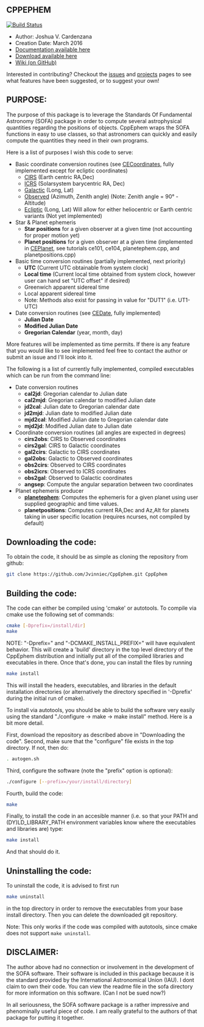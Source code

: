 CPPEPHEM
----------------------------------------------------------
[![Build Status](https://travis-ci.org/Jvinniec/CppEphem.svg?branch=master)](https://travis-ci.org/Jvinniec/CppEphem)

* Author: Joshua V. Cardenzana
* Creation Date: March 2016
* [Documentation available here](http://jvinniec.github.io/CppEphem/documentation/html/index.html)
* [Download available here](https://github.com/Jvinniec/CppEphem)
* [Wiki (on GitHub)](https://github.com/Jvinniec/CppEphem/wiki)

Interested in contributing? Checkout the [issues](https://github.com/Jvinniec/CppEphem/issues) 
and [projects](https://github.com/Jvinniec/CppEphem/projects) pages to see what
features have been suggested, or to suggest your own!

PURPOSE:
----------------------------------------------------------
The purpose of this package is to leverage the Standards
Of Fundamental Astronomy (SOFA) package in order to compute
several astrophysical quantities regarding the positions of
objects. CppEphem wraps the SOFA functions in easy to use
classes, so that astronomers can quickly and easily compute
the quantities they need in their own programs.

Here is a list of purposes I wish this code to serve:
* Basic coordinate conversion routines (see [CECoordinates](http://jvinniec.github.io/CppEphem/documentation/html/classCECoordinates.html), fully implemented except for ecliptic coordinates)
  - [CIRS](https://github.com/Jvinniec/CppEphem/wiki/Coordinate-Systems#cirs) (Earth centric RA,Dec)
  - [ICRS](https://github.com/Jvinniec/CppEphem/wiki/Coordinate-Systems#icrs) (Solarsystem barycentric RA, Dec)
  - [Galactic](https://github.com/Jvinniec/CppEphem/wiki/Coordinate-Systems#galactic) (Long, Lat)
  - [Observed](https://github.com/Jvinniec/CppEphem/wiki/Coordinate-Systems#observed) (Azimuth, Zenith angle) (Note: Zenith angle = 90&deg; - Altitude)
  - [Ecliptic](https://github.com/Jvinniec/CppEphem/wiki/Coordinate-Systems#ecliptic) (Long, Lat) Will allow for either heliocentric or Earth centric variants (Not yet implemented)
* Star & Planet ephemeris
  - __Star positions__ for a given observer at a given time (not accounting for proper motion yet)
  - __Planet positions__ for a given observer at a given time (implemented in [CEPlanet](http://jvinniec.github.io/CppEphem/documentation/html/classCEPlanet.html), see tutorials ce101, ce104, planetephem.cpp, and planetpositions.cpp)
* Basic time conversion routines (partially implemented, next priority)
  - __UTC__ (Current UTC obtainable from system clock)
  - __Local time__ (Current local time obtained from system clock, however user can hand set "UTC offset" if desired)
  - Greenwich apparent sidereal time
  - Local apparent sidereal time
  - Note: Methods also exist for passing in value for "DUT1" (i.e. UT1-UTC)
* Date conversion routines (see [CEDate](http://jvinniec.github.io/CppEphem/documentation/html/classCEDate.html), fully implemented)
  - __Julian Date__
  - __Modified Julian Date__
  - __Gregorian Calendar__ (year, month, day)

More features will be implemented as time permits. If there 
is any feature that you would like to see implemented feel 
free to contact the author or submit an issue and I'll
look into it.

The following is a list of currently fully implemented, compiled
executables which can be run from the command line:
* Date conversion routines
  - __cal2jd__: Gregorian calendar to Julian date
  - __cal2mjd__: Gregorian calendar to modified Julian date
  - __jd2cal__: Julian date to Gregorian calendar date
  - __jd2mjd__: Julian date to modified Julian date
  - __mjd2cal__: Modified Julian date to Gregorian calendar date
  - __mjd2jd__: Modified Julian date to Julian date
* Coordinate conversion routines (all angles are expected in degrees)
  - __cirs2obs__: CIRS to Observed coordinates
  - __cirs2gal__: CIRS to Galactic coordinates
  - __gal2cirs__: Galactic to CIRS coordinates
  - __gal2obs__: Galactic to Observed coordinates
  - __obs2cirs__: Observed to CIRS coordinates
  - __obs2icrs__: Observed to ICRS coordinates
  - __obs2gal__: Observed to Galactic coordinates
  - __angsep__: Compute the angular separation between two coordinates
* Planet ephemeris producer
  - [__planetephem__](https://github.com/Jvinniec/CppEphem/wiki/planetephem): Computes the ephemeris for a given planet using user supplied geographic and time values.
  - __planetpositions__: Computes current RA,Dec and Az,Alt for planets taking in user specific location (requires ncurses, not compiled by default)

Downloading the code:
----------------------------------------------------------
To obtain the code, it should be as simple as cloning the
repository from github:

```bash
git clone https://github.com/Jvinniec/CppEphem.git CppEphem
```

Building the code:
----------------------------------------------------------
The code can either be compiled using 'cmake' or autotools. To compile
via cmake use the following set of commands:

```bash
cmake [-Dprefix=/install/dir]
make
```

NOTE: "-Dprefix=" and "-DCMAKE_INSTALL_PREFIX=" will have equivalent behavior.
This will create a 'build' directory in the top level directory of the 
CppEphem distribution and initially put all of the compiled libraries and
executables in there. Once that's done, you can install the files by running

```bash
make install
```
This will install the headers, executables, and libraries in the default
installation directories (or alternatively the directory specified in 
'-Dprefix' during the initial run of cmake).

To install via autotools, you should be able to build the software 
very easily using the standard "./configure -> make -> make install" 
method. Here is a bit more detail.

First, download the repository as described above in "Downloading 
the code". Second, make sure that the "configure" file exists in 
the top directory. If not, then do:

```bash
. autogen.sh 
```

Third, configure the software (note the "prefix" option is optional):

```bash
./configure [--prefix=/your/install/directory] 
```

Fourth, build the code:

```bash
make 
```

Finally, to install the code in an accesible manner (i.e. so that 
your PATH and (DY)LD_LIBRARY_PATH environment variables know where
the executables and libraries are) type:

```bash
make install
```

And that should do it.

Uninstalling the code:
----------------------------------------------------------
To uninstall the code, it is advised to first run

```bash
make uninstall
```

in the top directory in order to remove the executables from your 
base install directory. Then you can delete the downloaded git repository.

Note: This only works if the code was compiled with autotools, since
cmake does not support `make uninstall`.

DISCLAIMER:
----------------------------------------------------------
The author above had no connection or involvement in the
development of the SOFA software. Their software is included
in this package because it is the standard provided by the
International Astronomical Union (IAU). I dont claim to own
their code. You can view the readme file in the sofa directory
for more information on this software. (Can I not be sued now?)

In all seriousness, the SOFA software package is a rather
impressive and phenominally useful piece of code. I am really
grateful to the authors of that package for putting it together.
